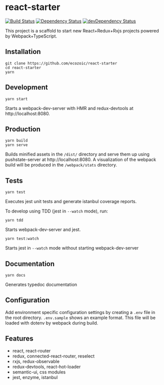 # react-starter
[![Build Status](https://travis-ci.org/ecozoic/react-starter.svg?branch=master)](https://travis-ci.org/ecozoic/react-starter) [![Dependency Status](https://david-dm.org/ecozoic/react-starter.svg)](https://david-dm.org/ecozoic/react-starter) [![devDependency Status](https://david-dm.org/ecozoic/react-starter/dev-status.png)](https://david-dm.org/ecozoic/react-starter?type=dev)

This project is a scaffold to start new React+Redux+Rxjs projects powered by Webpack+TypeScript.

## Installation
```
git clone https://github.com/ecozoic/react-starter
cd react-starter
yarn
```

## Development
```
yarn start
```

Starts a webpack-dev-server with HMR and redux-devtools at http://localhost:8080.

## Production
```
yarn build
yarn serve
```

Builds minified assets in the `/dist/` directory and serve them up using pushstate-server at http://localhost:8080. 
A visualization of the webpack build will be produced in the `/webpack/stats` directory. 

## Tests
```
yarn test
```

Executes jest unit tests and generate istanbul coverage reports.

To develop using TDD (jest in ```--watch``` mode), run:
```
yarn tdd
```
Starts webpack-dev-server and jest.

```
yarn test:watch
```
Starts jest in ```--watch``` mode without starting webpack-dev-server

## Documentation
```
yarn docs
```

Generates typedoc documentation  

## Configuration
Add environment specific configuration settings by creating a `.env` file in the root directory. `.env.sample` shows an example format. 
This file will be loaded with dotenv by webpack during build. 

## Features
* react, react-router
* redux, connected-react-router, reselect
* rxjs, redux-observable
* redux-devtools, react-hot-loader
* semantic-ui, css modules
* jest, enzyme, istanbul